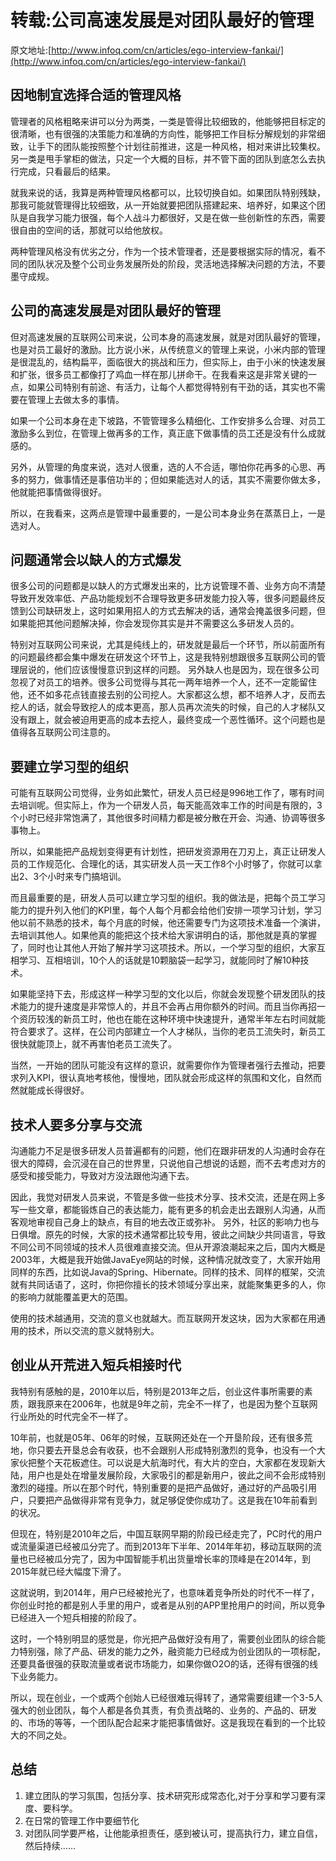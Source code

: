 # 转载:公司高速发展是对团队最好的管理

原文地址:[http://www.infoq.com/cn/articles/ego-interview-fankai/](http://www.infoq.com/cn/articles/ego-interview-fankai/)


## 因地制宜选择合适的管理风格

管理者的风格粗略来讲可以分为两类，一类是管得比较细致的，他能够把目标定的很清晰，也有很强的决策能力和准确的方向性，能够把工作目标分解规划的非常细致，让手下的团队能按照整个计划往前推进，这是一种风格，相对来讲比较集权。另一类是甩手掌柜的做法，只定一个大概的目标，并不管下面的团队到底怎么去执行完成，只看最后的结果。

就我来说的话，我算是两种管理风格都可以，比较切换自如。如果团队特别残缺，那我可能就管理得比较细致，从一开始就要把团队搭建起来、培养好，如果这个团队是自我学习能力很强，每个人战斗力都很好，又是在做一些创新性的东西，需要很自由的空间的话，那就可以给他放权。

两种管理风格没有优劣之分，作为一个技术管理者，还是要根据实际的情况，看不同的团队状况及整个公司业务发展所处的阶段，灵活地选择解决问题的方法，不要墨守成规。


## 公司的高速发展是对团队最好的管理

但对高速发展的互联网公司来说，公司本身的高速发展，就是对团队最好的管理，也是对员工最好的激励。比方说小米，从传统意义的管理上来说，小米内部的管理是很混乱的，结构扁平，面临很大的挑战和压力，但实际上，由于小米的快速发展和扩张，很多员工都像打了鸡血一样在那儿拼命干。在我看来这是非常关键的一点，如果公司特别有前途、有活力，让每个人都觉得特别有干劲的话，其实也不需要在管理上去做太多的事情。

如果一个公司本身在走下坡路，不管管理多么精细化、工作安排多么合理、对员工激励多么到位，在管理上做再多的工作，真正底下做事情的员工还是没有什么成就感的。

另外，从管理的角度来说，选对人很重，选的人不合适，哪怕你花再多的心思、再多的努力，做事情还是事倍功半的；但如果能选对人的话，其实不需要你做太多，他就能把事情做得很好。

所以，在我看来，这两点是管理中最重要的，一是公司本身业务在蒸蒸日上，一是选对人。

## 问题通常会以缺人的方式爆发

很多公司的问题都是以缺人的方式爆发出来的，比方说管理不善、业务方向不清楚导致开发效率低、产品功能规划不合理导致更多研发能力投入等，很多问题最终反馈到公司缺研发上，这时如果用招人的方式去解决的话，通常会掩盖很多问题，但如果能把其他问题解决掉，你会发现你其实是并不需要这么多研发人员的。

特别对互联网公司来说，尤其是纯线上的，研发就是最后一个环节，所以前面所有的问题最终都会集中爆发在研发这个环节上，这是我特别想跟很多互联网公司的管理层说的，他们应该慢慢意识到这样的问题。 另外缺人也是因为，现在很多公司忽视了对员工的培养。很多公司觉得与其花一两年培养一个人，还不一定能留住他，还不如多花点钱直接去别的公司挖人。大家都这么想，都不培养人才，反而去挖人的话，就会导致挖人的成本更高，那人员再次流失的时候，自己的人才梯队又没有跟上，就会被迫用更高的成本去挖人，最终变成一个恶性循环。这个问题也是值得各互联网公司注意的。

## 要建立学习型的组织

可能有互联网公司觉得，业务如此繁忙，研发人员已经是996地工作了，哪有时间去培训呢。但实际上，作为一个研发人员，每天能高效率工作的时间是有限的，3个小时已经非常饱满了，其他很多时间精力都是被分散在开会、沟通、协调等很多事物上。

所以，如果能把产品规划变得更有计划性，把研发资源用在刀刃上，真正让研发人员的工作规范化、合理化的话，其实研发人员一天工作8个小时够了，你就可以拿出2、3个小时来专门搞培训。

而且最重要的是，研发人员可以建立学习型的组织。我的做法是，把每个员工学习能力的提升列入他们的KPI里，每个人每个月都会给他们安排一项学习计划，学习他以前不熟悉的技术，每个月底的时候，他还需要专门为这项技术准备一个演讲，去培训其他人。如果他真的能把这个技术给大家讲明白的话，那他就是真的掌握了，同时也让其他人开始了解并学习这项技术。所以，一个学习型的组织，大家互相学习、互相培训，10个人的话就是10颗脑袋一起学习，就能同时了解10种技术。

如果能坚持下去，形成这样一种学习型的文化以后，你就会发现整个研发团队的技术能力的提升速度是非常惊人的，并且不会再占用你额外的时间。而且当你再招一个资历较浅的新员工时，他也在能在这种环境中快速提升，通常半年左右时间就能符合要求了。这样，在公司内部建立一个人才梯队，当你的老员工流失时，新员工很快就能顶上，就不再害怕老员工流失了。

当然，一开始的团队可能没有这样的意识，就需要你作为管理者强行去推动，把要求列入KPI，很认真地考核他，慢慢地，团队就会形成这样的氛围和文化，自然而然就能成长得很好。

## 技术人要多分享与交流

沟通能力不足是很多研发人员普遍都有的问题，他们在跟非研发的人沟通时会存在很大的障碍，会沉浸在自己的世界里，只说他自己想说的话题，而不去考虑对方的感受和接受能力，导致对方没法跟他沟通下去。

因此，我觉对研发人员来说，不管是多做一些技术分享、技术交流，还是在网上多写一些文章，都能锻炼自己的表达能力，能有更多的机会走出去跟别人沟通，从而客观地审视自己身上的缺点，有目的地去改正或弥补。 另外，社区的影响力也与日俱增。原先的时候，大家的技术通常都比较专用，彼此之间缺少共同语言，导致不同公司不同领域的技术人员很难直接交流。但从开源浪潮起来之后，国内大概是2003年，大概是我开始做JavaEye网站的时候，这种情况就改变了，大家开始用同样的东西，比如说Java的Spring、Hibernate。同样的技术、同样的框架，交流就有共同话语了，这时，你把你擅长的技术领域分享出来，就能聚集更多的人，你的影响力就能覆盖更大的范围。

使用的技术越通用，交流的意义也就越大。而互联网开发这块，因为大家都在用通用的技术，所以交流的意义就特别大。

## 创业从开荒进入短兵相接时代

我特别有感触的是，2010年以后，特别是2013年之后，创业这件事所需要的素质，跟我原来在2006年，也就是9年之前，完全不一样了，也是因为整个互联网行业所处的时代完全不一样了。

10年前，也就是05年、06年的时候，互联网还处在一个开垦阶段，还有很多荒地，你只要去开垦总会有收获，也不会跟别人形成特别激烈的竞争，也没有一个大家伙把整个天花板遮住。可以说是大航海时代，有大片的空白，大家都在发现新大陆，用户也是处在增量发展阶段，大家吸引的都是新用户，彼此之间不会形成特别激烈的碰撞。所以在那个时代，特别重要的是把产品做好，通过好的产品吸引用户，只要把产品做得非常有竞争力，就足够促使你成功了。这是我在10年前看到的状况。

但现在，特别是2010年之后，中国互联网早期的阶段已经走完了，PC时代的用户或流量渠道已经被瓜分完了。而到2013年下半年、2014年年初，移动互联网的流量也已经被瓜分完了，因为中国智能手机出货量增长率的顶峰是在2014年，到2015年就已经大幅度下滑了。

这就说明，到2014年，用户已经被抢光了，也意味着竞争所处的时代不一样了，你创业时抢的都是别人手里的用户，或者是从别的APP里抢用户的时间，所以竞争已经进入一个短兵相接的阶段了。

这时，一个特别明显的感觉是，你光把产品做好没有用了，需要创业团队的综合能力特别强，除了产品、研发的能力之外，融资能力已经成为创业团队的一项标配，还要具备很强的获取流量或者说市场能力，如果你做O2O的话，还得有很强的线下业务能力。

所以，现在创业，一个或两个创始人已经很难玩得转了，通常需要组建一个3-5人强大的创业团队，每个人都是各负其责，有负责战略的、业务的、产品的、研发的、市场的等等，一个团队配合起来才能把事情做好。这是我现在看到的一个比较大的不同之处。


## 总结
1. 建立团队的学习氛围，包括分享、技术研究形成常态化,对于分享和学习要有深度、要科学。
2. 在日常的管理工作中要细节化
3. 对团队同学要严格，让他能承担责任，感到被认可，提高执行力，建立自信，然后持续......